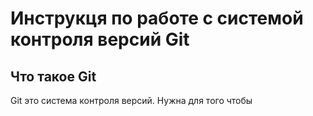 # **Инструкця по работе с системой контроля версий Git**

## Что такое Git

Git это система контроля версий. Нужна для того чтобы 